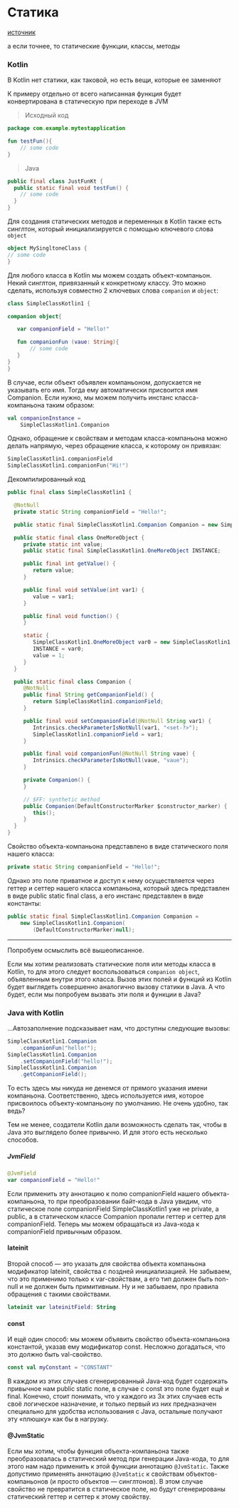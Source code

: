 # Статика

[источник](https://habr.com/ru/companies/funcorp/articles/430836/)

а если точнее, то статические функции, классы, методы

### Kotlin
В Kotlin нет статики, как таковой, но есть вещи, которые ее заменяют

К примеру отдельно от всего написанная функция будет конвертирована в статическую при переходе в JVM

>Исходный код
```kotlin
package com.example.mytestapplication

fun testFun(){
    // some code
}
```
>Java 
```java
public final class JustFunKt {
  public static final void testFun() {
    // some code
  }
}
```

Для создания статических методов и переменных в Kotlin также есть синглтон, который инициализируется с помощью ключевого слова `object`

```kotlin
object MySingltoneClass {
// some code
}
```

Для любого класса в Kotlin мы можем создать объект-компаньон. Некий синглтон, привязанный к конкретному классу. Это можно сделать, используя совместно 2 ключевых слова `companion` и `object`:

```kotlin
class SimpleClassKotlin1 {

companion object{

   var companionField = "Hello!"

   fun companionFun (vaue: String){
       // some code
   }
}
}
```

В случае, если объект объявлен компаньоном, допускается не указывать его имя. Тогда ему автоматически присвоится имя Companion. Если нужно, мы можем получить инстанс класса-компаньона таким образом:

```kotlin
val companionInstance = 
    SimpleClassKotlin1.Companion
```

Однако, обращение к свойствам и методам класса-компаньона можно делать напрямую, через обращение класса, к которому он привязан:

```kotlin
SimpleClassKotlin1.companionField
SimpleClassKotlin1.companionFun("Hi!")
```

Декомпилированный код
```Java
public final class SimpleClassKotlin1 {

  @NotNull
  private static String companionField = "Hello!";

  public static final SimpleClassKotlin1.Companion Companion = new SimpleClassKotlin1.Companion((DefaultConstructorMarker)null);

  public static final class OneMoreObject {
     private static int value;
     public static final SimpleClassKotlin1.OneMoreObject INSTANCE;

     public final int getValue() {
        return value;
     }

     public final void setValue(int var1) {
        value = var1;
     }

     public final void function() {
     }

     static {
        SimpleClassKotlin1.OneMoreObject var0 = new SimpleClassKotlin1.OneMoreObject();
        INSTANCE = var0;
        value = 1;
     }
  }

  public static final class Companion {
     @NotNull
     public final String getCompanionField() {
        return SimpleClassKotlin1.companionField;
     }

     public final void setCompanionField(@NotNull String var1) {
        Intrinsics.checkParameterIsNotNull(var1, "<set-?>");
        SimpleClassKotlin1.companionField = var1;
     }

     public final void companionFun(@NotNull String vaue) {
        Intrinsics.checkParameterIsNotNull(vaue, "vaue");
     }

     private Companion() {
     }

     // $FF: synthetic method
     public Companion(DefaultConstructorMarker $constructor_marker) {
        this();
     }
  }
}
```

Свойство объекта-компаньона представлено в виде статического поля нашего класса:

```Java
private static String companionField = "Hello!";
```

Однако это поле приватное и доступ к нему осуществляется через геттер и сеттер нашего класса компаньона, который здесь представлен в виде public static final class, а его инстанс представлен в виде константы:

```java
public static final SimpleClassKotlin1.Companion Companion = 
    new SimpleClassKotlin1.Companion(
        (DefaultConstructorMarker)null);
```
---
Попробуем осмыслить всё вышеописанное.

Если мы хотим реализовать статические поля или методы класса в Kotlin, то для этого следует воспользоваться `companion object`, объявленным внутри этого класса.
Вызов этих полей и функций из Kotlin будет выглядеть совершенно аналогично вызову статики в Java. А что будет, если мы попробуем вызвать эти поля и функции в Java?

### Java with Kotlin
...Автозаполнение подсказывает нам, что доступны следующие вызовы:

```java
SimpleClassKotlin1.Companion
    .companionFun("hello!");
SimpleClassKotlin1.Companion
    .setCompanionField("hello!");
SimpleClassKotlin1.Companion
    .getCompanionField();
```

То есть здесь мы никуда не денемся от прямого указания имени компаньона. Соответственно, здесь используется имя, которое присвоилось объекту-компаньону по умолчанию. Не очень удобно, так ведь?


Тем не менее, создатели Kotlin дали возможность сделать так, чтобы в Java это выглядело более привычно. И для этого есть несколько способов.

##### JvmField

```kotlin
@JvmField
var companionField = "Hello!"
```

Если применить эту аннотацию к полю companionField нашего объекта-компаньона, то при преобразовании байт-кода в Java увидим, что статическое поле companionField SimpleClassKotlin1 уже не private, а public, а в статическом классе Companion пропали геттер и сеттер для companionField. Теперь мы можем обращаться из Java-кода к companionField привычным образом.

#### lateinit

Второй способ — это указать для свойства объекта компаньона модификатор lateinit, свойства с поздней инициализацией. Не забываем, что это применимо только к var-свойствам, а его тип должен быть non-null и не должен быть примитивным. Ну и не забываем, про правила обращения с такими свойствами.

```kotlin
lateinit var lateinitField: String
```

#### const

И ещё один способ: мы можем объявить свойство объекта-компаньона константой, указав ему модификатор const. Несложно догадаться, что это должно быть val-свойство.

```kotlin
const val myConstant = "CONSTANT"
```

В каждом из этих случаев сгенерированный Java-код будет содержать привычное нам public static поле, в случае с const это поле будет ещё и final. Конечно, стоит понимать, что у каждого из 3х этих случаев есть своё логическое назначение, и только первый из них предназначен специально для удобства использования с Java, остальные получают эту «плюшку» как бы в нагрузку.

#### @JvmStatic

Если мы хотим, чтобы функция объекта-компаньона также преобразовалась в статический метод при генерации Java-кода, то для этого нам надо применить к этой функции аннотацию `@JvmStatic`.
Также допустимо применять аннотацию `@JvmStatic` к свойствам объектов-компаньонов (и просто объектов — синглтонов). В этом случае свойство не превратится в статическое поле, но будут сгенерированы статический геттер и сеттер к этому свойству.